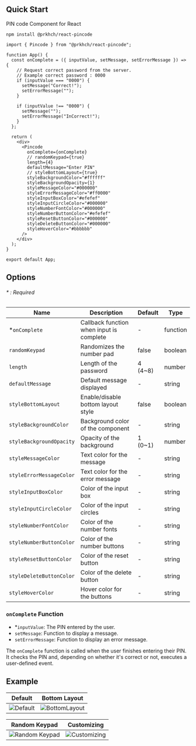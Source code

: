 ## Quick Start
PIN code Component for React

```
npm install @prkhch/react-pincode
```

```
import { Pincode } from "@prkhch/react-pincode";

function App() {
  const onComplete = ({ inputValue, setMessage, setErrorMessage }) => {
    // Request correct password from the server.
    // Example correct password : 0000
    if (inputValue === "0000") {
      setMessage("Correct!");
      setErrorMessage("");
    }

    if (inputValue !== "0000") {
      setMessage("");
      setErrorMessage("InCorrect!");
    }
  };

  return (
    <div>
      <Pincode
        onComplete={onComplete}
        // randomKeypad={true}
        length={4}
        defaultMessage="Enter PIN"
        // styleBottomLayout={true}
        styleBackgroundColor="#ffffff"
        styleBackgroundOpacity={1}
        styleMessageColor="#000000"
        styleErrorMessageColor="#ff0000"
        styleInputBoxColor="#efefef"
        styleInputCircleColor="#000000"
        styleNumberFontColor="#000000"
        styleNumberButtonColor="#efefef"
        styleResetButtonColor="#000000"
        styleDeleteButtonColor="#000000"
        styleHoverColor="#bbbbbb"
      />
    </div>
  );
}

export default App;
```
## Options 
###### \* : Required
| Name              | Description                                  | Default            | Type    |
|-----------------------|----------------------------------------------|--------------------|---------|
| *`onComplete`         | Callback function when input is complete    | -                  | function |
| `randomKeypad`        | Randomizes the number pad                    | false           | boolean |
| `length`              | Length of the password                       | 4 (4~8)  | number  |
| `defaultMessage`      | Default message displayed                    | -                  | string  |
| `styleBottomLayout`   | Enable/disable bottom layout style           | false           | boolean |
| `styleBackgroundColor`| Background color of the component            | -                | string  |
| `styleBackgroundOpacity`| Opacity of the background            | 1 (0~1)               | number  |
| `styleMessageColor`   | Text color for the message                   | -                  | string  |
| `styleErrorMessageColor` | Text color for the error message          | -                  | string  |
| `styleInputBoxColor` | Color of the input box                | -                  | string  |
| `styleInputCircleColor` | Color of the input circles                | -                  | string  |
| `styleNumberFontColor` | Color of the number fonts              | -                  | string  |
| `styleNumberButtonColor` | Color of the number buttons              | -                  | string  |
| `styleResetButtonColor` | Color of the reset button                 | -                  | string  |
| `styleDeleteButtonColor` | Color of the delete button              | -                  | string  
| `styleHoverColor` | Hover color for the buttons              | -                  | string  

### `onComplete` Function
- *`inputValue`: The PIN entered by the user.
- `setMessage`: Function to display a message.
- `setErrorMessage`: Function to display an error message.

The `onComplete` function is called when the user finishes entering their PIN. It checks the PIN and, depending on whether it's correct or not, executes a user-defined event.

## Example
|Default|Bottom Layout|
|:--------------------------------------:|:---------------------------------------:|
| ![Default](https://github.com/prkhch/react-pincode/assets/122577719/f404f088-84c8-48eb-a5d0-47d8d5eceb51) | ![BottomLayout](https://github.com/prkhch/react-pincode/assets/122577719/a3b27f88-1cf3-43f5-b8d9-a2cda97872af) | 

|Random Keypad|Customizing|
|:--------------------------------------:|:---------------------------------------:|
| ![Random Keypad](https://github.com/prkhch/react-pincode/assets/122577719/12768754-aec3-4328-b286-458c9e528e34) | ![Customizing](https://github.com/prkhch/react-pincode/assets/122577719/e6b638f1-6b23-4009-97e2-f9a82fc7ae16) | 
